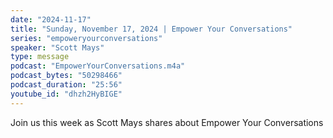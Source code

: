 ```yaml
---
date: "2024-11-17"
title: "Sunday, November 17, 2024 | Empower Your Conversations"
series: "empoweryourconversations"
speaker: "Scott Mays"
type: message
podcast: "EmpowerYourConversations.m4a"
podcast_bytes: "50298466"
podcast_duration: "25:56"
youtube_id: "dhzh2HyBIGE"
---
```

Join us this week as Scott Mays shares about Empower Your Conversations
